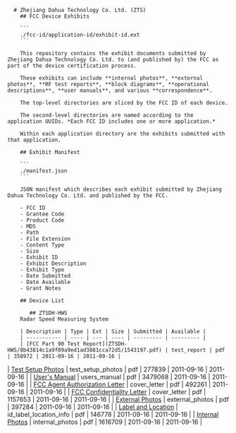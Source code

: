       # Zhejiang Dahua Technology Co. Ltd. (ZTS)
        ## FCC Device Exhibits

        ```
        ./fcc-id/application-id/exhibit-id.ext
        ```

        This repository contains the exhibit documents submitted by Zhejiang Dahua Technology Co. Ltd. to (and published by) the FCC as part of the device certification process.

        These exhibits can include **internal photos**, **external photos**, **RF test reports**, **block diagrams**, **operational descriptions**, **user manuals**, and various **correspondence**.

        The top-level directories are sliced by the FCC ID of each device.

        The second-level directories are named according to the application UUIDs. *Each FCC ID includes one or more application.*

        Within each application directory are the exhibits submitted with that application. 

        ## Exhibit Manifest

        ```
        ./manifest.json
        ```

        JSON manifest which describes each exhibit submitted by Zhejiang Dahua Technology Co. Ltd. and published by the FCC.

        - FCC ID
        - Grantee Code
        - Product Code
        - MD5
        - Path
        - File Extension
        - Content Type
        - Size
        - Exhibit ID
        - Exhibit Description
        - Exhibit Type
        - Date Submitted
        - Date Available
        - Grant Notes

        ## Device List

           ## ZTSDH-HWS
        Radar Speed Measuring System
        
        | Description | Type | Ext | Size | Submitted | Available |
        | ----------- | ---- | --- | ---- | --------- | --------- |
        | [FCC Part 90 Test Report](ZTSDH-HWS/8b43814c1a9f09a9ed1ad3881cca72d5/1543197.pdf) | test_report | pdf | 358972 | 2011-09-16 | 2011-09-16 |
| [Test Setup Photos](ZTSDH-HWS/8b43814c1a9f09a9ed1ad3881cca72d5/1543196.pdf) | test_setup_photos | pdf | 277839 | 2011-09-16 | 2011-09-16 |
| [User's Manual](ZTSDH-HWS/8b43814c1a9f09a9ed1ad3881cca72d5/1543198.pdf) | users_manual | pdf | 3479068 | 2011-09-16 | 2011-09-16 |
| [FCC Agent Authorization Letter](ZTSDH-HWS/8b43814c1a9f09a9ed1ad3881cca72d5/1543166.pdf) | cover_letter | pdf | 492261 | 2011-09-16 | 2011-09-16 |
| [FCC Confidentiality Letter](ZTSDH-HWS/8b43814c1a9f09a9ed1ad3881cca72d5/1543167.pdf) | cover_letter | pdf | 1157653 | 2011-09-16 | 2011-09-16 |
| [External Photos](ZTSDH-HWS/8b43814c1a9f09a9ed1ad3881cca72d5/1543193.pdf) | external_photos | pdf | 397284 | 2011-09-16 | 2011-09-16 |
| [Label and Location](ZTSDH-HWS/8b43814c1a9f09a9ed1ad3881cca72d5/1543195.pdf) | id_label_location_info | pdf | 146778 | 2011-09-16 | 2011-09-16 |
| [Internal Photos](ZTSDH-HWS/8b43814c1a9f09a9ed1ad3881cca72d5/1543194.pdf) | internal_photos | pdf | 1616709 | 2011-09-16 | 2011-09-16 |
